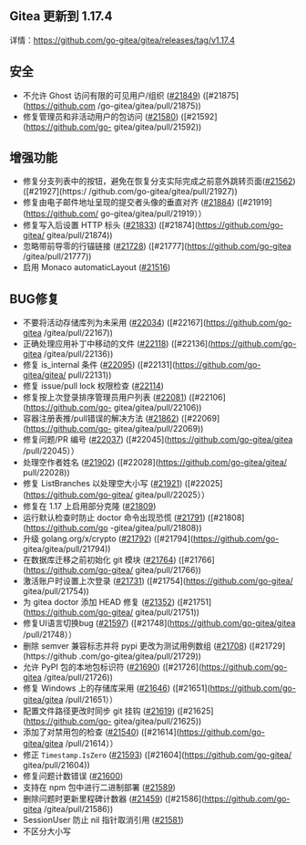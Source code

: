 ## Gitea 更新到 1.17.4

详情：https://github.com/go-gitea/gitea/releases/tag/v1.17.4

## 安全
  - 不允许 Ghost 访问有限的可见用户/组织 ([#21849](https://github.com/go-gitea/gitea/pull/21849)) ([#21875](https://github.com /go-gitea/gitea/pull/21875))
  - 修复管理员和非活动用户的包访问 ([#21580](https://github.com/go-gitea/gitea/pull/21580)) ([#21592](https://github.com/go- gitea/gitea/pull/21592))
## 增强功能
  - 修复分支列表中的按钮，避免在恢复分支实际完成之前意外跳转页面([#21562](https://github.com/go-gitea/gitea/pull/21562)) ([#21927](https:/ /github.com/go-gitea/gitea/pull/21927))
  - 修复由电子邮件地址呈现的提交者头像的垂直对齐 ([#21884](https://github.com/go-gitea/gitea/pull/21884)) ([#21919](https://github.com/ go-gitea/gitea/pull/21919））
  - 修复写入后设置 HTTP 标头 ([#21833](https://github.com/go-gitea/gitea/pull/21833)) ([#21874](https://github.com/go-gitea/ gitea/pull/21874))
  - 忽略带前导零的行锚链接 ([#21728](https://github.com/go-gitea/gitea/pull/21728)) ([#21777](https://github.com/go-gitea /gitea/pull/21777))
  - 启用 Monaco automaticLayout ([#21516](https://github.com/go-gitea/gitea/pull/21516))
## BUG修复
  - 不要将活动存储库列为未采用 ([#22034](https://github.com/go-gitea/gitea/pull/22034)) ([#22167](https://github.com/go-gitea /gitea/pull/22167))
  - 正确处理应用补丁中移动的文件 ([#22118](https://github.com/go-gitea/gitea/pull/22118)) ([#22136](https://github.com/go-gitea /gitea/pull/22136))
  - 修复 is_internal 条件 ([#22095](https://github.com/go-gitea/gitea/pull/22095)) ([#22131](https://github.com/go-gitea/gitea/ pull/22131))
  - 修复 issue/pull lock 权限检查 ([#22114](https://github.com/go-gitea/gitea/pull/22114))
  - 修复按上次登录排序管理员用户列表 ([#22081](https://github.com/go-gitea/gitea/pull/22081)) ([#22106](https://github.com/go- gitea/gitea/pull/22106))
  - 容器注册表推/pull错误的解决方法 ([#21862](https://github.com/go-gitea/gitea/pull/21862)) ([#22069](https://github.com/go- gitea/gitea/pull/22069))
  - 修复问题/PR 编号 ([#22037](https://github.com/go-gitea/gitea/pull/22037)) ([#22045](https://github.com/go-gitea/gitea /pull/22045））
  - 处理空作者姓名 ([#21902](https://github.com/go-gitea/gitea/pull/21902)) ([#22028](https://github.com/go-gitea/gitea/ pull/22028))
  - 修复 ListBranches 以处理空大小写 ([#21921](https://github.com/go-gitea/gitea/pull/21921)) ([#22025](https://github.com/go-gitea/ gitea/pull/22025））
  - 修复在 1.17 上启用部分克隆 ([#21809](https://github.com/go-gitea/gitea/pull/21809))
  - 运行默认检查时防止 doctor 命令出现恐慌 ([#21791](https://github.com/go-gitea/gitea/pull/21791)) ([#21808](https://github.com/go -gitea/gitea/pull/21808))
  - 升级 golang.org/x/crypto ([#21792](https://github.com/go-gitea/gitea/pull/21792)) ([#21794](https://github.com/go- gitea/gitea/pull/21794))
  - 在数据库迁移之前初始化 git 模块 ([#21764](https://github.com/go-gitea/gitea/pull/21764)) ([#21766](https://github.com/go-gitea/ gitea/pull/21766))
  - 激活账户时设置上次登录 ([#21731](https://github.com/go-gitea/gitea/pull/21731)) ([#21754](https://github.com/go-gitea/ gitea/pull/21754))
  - 为 gitea doctor 添加 HEAD 修复 ([#21352](https://github.com/go-gitea/gitea/pull/21352)) ([#21751](https://github.com/go-gitea/ gitea/pull/21751))
  - 修复UI语言切换bug ([#21597](https://github.com/go-gitea/gitea/pull/21597)) ([#21748](https://github.com/go-gitea/gitea /pull/21748））
  - 删除 semver 兼容标志并将 pypi 更改为测试用例数组 ([#21708](https://github.com/go-gitea/gitea/pull/21708)) ([#21729](https://github .com/go-gitea/gitea/pull/21729))
  - 允许 PyPI 包的本地包标识符 ([#21690](https://github.com/go-gitea/gitea/pull/21690)) ([#21726](https://github.com/go-gitea /gitea/pull/21726))
  - 修复 Windows 上的存储库采用 ([#21646](https://github.com/go-gitea/gitea/pull/21646)) ([#21651](https://github.com/go-gitea/gitea /pull/21651））
  - 配置文件路径更改时同步 git 挂钩 ([#21619](https://github.com/go-gitea/gitea/pull/21619)) ([#21625](https://github.com/go- gitea/gitea/pull/21625))
  - 添加了对禁用包的检查 ([#21540](https://github.com/go-gitea/gitea/pull/21540)) ([#21614](https://github.com/go-gitea/gitea /pull/21614））
  - 修正 `Timestamp.IsZero` ([#21593](https://github.com/go-gitea/gitea/pull/21593)) ([#21604](https://github.com/go-gitea/ gitea/pull/21604))
  - 修复问题计数错误 ([#21600](https://github.com/go-gitea/gitea/pull/21600))
  - 支持在 npm 包中进行二进制部署 ([#21589](https://github.com/go-gitea/gitea/pull/21589))
  - 删除问题时更新里程碑计数器 ([#21459](https://github.com/go-gitea/gitea/pull/21459)) ([#21586](https://github.com/go-gitea /gitea/pull/21586))
  - SessionUser 防止 nil 指针取消引用 ([#21581](https://github.com/go-gitea/gitea/pull/21581))
  - 不区分大小写
